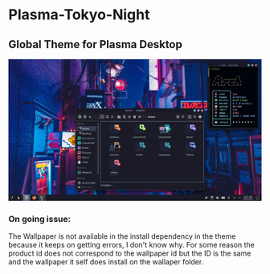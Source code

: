 # Plasma-Tokyo-Night
Global Theme for Plasma Desktop
---
![preview](https://github.com/Jayy-Dev/Plasma-Tokyo-Night/blob/main/preview/2023-06-20_08-08.png?raw=true)

### On going issue:
The Wallpaper is not available in the install dependency in the theme because it keeps on getting errors, I don't know why. For some reason the product id does not correspond to the wallpaper id but the ID is the same and the wallpaper it self does install on the wallaper folder.
